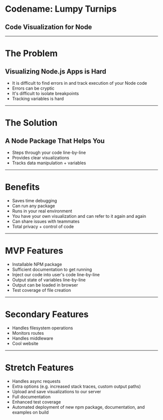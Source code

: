 # Codename: Lumpy Turnips
## Code Visualization for Node

___
# The Problem

## Visualizing Node.js Apps is Hard
* It is difficult to find errors in and track execution of your Node code
* Errors can be cryptic
* It's difficult to isolate breakpoints
* Tracking variables is hard

___
# The Solution

## A Node Package That Helps You
* Steps through your code line-by-line
* Provides clear visualizations
* Tracks data manipulation + variables
___
# Benefits

* Saves time debugging
* Can run any package
* Runs in your real environment
* You have your own visualization and can refer to it again and again
* Can share issues with teammates
* Total privacy + control of code

___
# MVP Features

* Installable NPM package
* Sufficient documentation to get running
* Inject our code into user's code line-by-line
* Output state of variables line-by-line
* Output can be loaded in browser
* Test coverage of file creation

___
# Secondary Features

* Handles filesystem operations
* Monitors routes
* Handles middleware
* Cool website

___
# Stretch Features

* Handles async requests
* Extra options (e.g. increased stack traces, custom output paths)
* Upload and save visualizations to our server
* Full documentation
* Enhanced test coverage
* Automated deployment of new npm package, documentation, and examples on build
